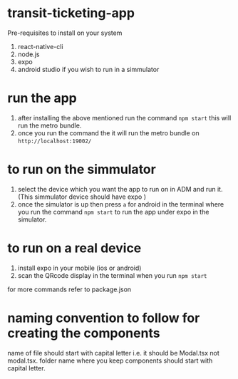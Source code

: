 # transit-ticketing-app
Pre-requisites to install on your system
1. react-native-cli
2. node.js
3. expo
4. android studio if you wish to run in a simmulator

# run the app
1. after installing the above mentioned run the command `npm start` this will run the metro bundle.
2. once you run the command the it will run the metro bundle on `http://localhost:19002/`
  # to run on the simmulator
  1. select the device which you want the app to run on in ADM and run it. (This simmulator device should have expo )
  2. once the simulator is up then press `a` for android in the terminal where you run the command `npm start` to run the app under expo in the simulator.

  # to run on a real device
  1. install expo in your mobile (ios or android)
  2. scan the QRcode display in the terminal when you run `npm start`

for more commands refer to package.json

# naming convention to follow for creating the components
  name of file should start with capital letter i.e. it should be Modal.tsx not modal.tsx.
  folder name where you keep components should start with capital letter.

